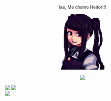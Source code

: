 <div align="center">
   <p>Iae, Me chamo Heitor!!!</p>
</div>
<div align="center">
  <img src="Jill.png" alt="Jill">
</div>
    
<p align="center">
  <img src="https://github-profile-trophy.vercel.app/?username=Keniche46&theme=dracula&row=2&no-bg=true&column=3&margin-w=15&margin-h=15" />
</p>

![](https://github-readme-stats.vercel.app/api?username=Keniche46&theme=dracula&row_border=false&include_all_commits=false&count_private=false)
![](https://github-readme-streak-stats.herokuapp.com/?user=Keniche46&theme=dracula&row_border=false)<br/>
![](https://github-readme-stats.vercel.app/api/top-langs/?username=Keniche46&theme=dracula&row_border=false&include_all_commits=false&count_private=false&layout=compact)
